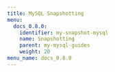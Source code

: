 ```yaml
---
title: MySQL Snapshotting
menu:
  docs_0.8.0:
    identifier: my-snapshot-mysql
    name: Snapshotting
    parent: my-mysql-guides
    weight: 20
menu_name: docs_0.8.0
---
```

